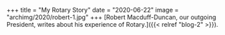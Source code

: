 +++
title = "My Rotary Story"
date = "2020-06-22"
image = "archimg/2020/robert-1.jpg"
+++
[Robert Macduff-Duncan, our outgoing President, writes about his experience of Rotary.]({{< relref "blog-2" >}}).
